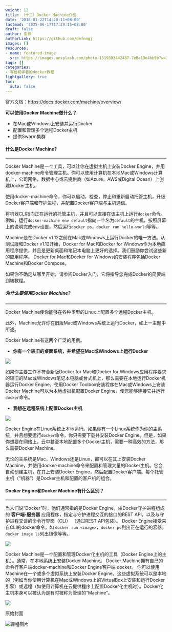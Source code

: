 ```yaml
---
weight: 12
title: （十二）Docker Machine介绍
date: '2018-01-22T14:20:11+08:00'
lastmod: '2025-06-17T17:29:15+08:00'
draft: false
author: 虫师
authorLink: https://github.com/defnngj
images: []
resources:
- name: featured-image
  src: https://images.unsplash.com/photo-1519393442487-7e8a19e4bb9b?w=300
tags: []
categories:
- 写给初学者的docker教程
lightgallery: true
toc:
  auto: false
---
```




官方文档：https://docs.docker.com/machine/overview/


__可以使用Docker Machine做什么？__

* 在Mac或Windows上安装并运行Docker
* 配置和管理多个远程Docker主机
* 提供Swarm集群

#### 什么是Docker Machine?
----
Docker Machine是一个工具，可以让你在虚拟主机上安装Docker Engine，并用docker-machine命令管理主机。你可以使用计算机在本地Mac或Windows计算机上，公司网络，数据中心或云提供商（如Azure，AWS或Digital Ocean）上创建Docker主机。

使用docker-machine命令，你可以启动，检查，停止和重新启动托管主机，升级Docker客户端和守护进程，并配置Docker客户端与主机通信。

将机器CLI指向正在运行的托管主机，并且可以直接在该主机上运行`docker`命令。例如，运行`docker-machine env default`指向一个名为`default`的主机，按照屏幕上的说明完成env设置，然后运行`docker ps`，`docker run hello-world`等等。

Machine是在Docker v1.12之前在Mac或Windows上运行Docker的唯一方法。从测试版和Docker v1.12开始，Docker for Mac和Docker for Windows作为本地应用程序提供，并且是更新桌面和笔记本电脑上更好的选择。我们鼓励你尝试这些新的应用程序。 Docker for Mac和Docker for Windows的安装程序包括Docker Machine和Docker Compose。

如果你不确定从哪里开始，请参阅Docker入门，它将指导您完成Docker的简要端到端教程。

##### 为什么要使用Docker Machine?
----

Docker Machine使你能够在各种类型的Linux上配置多个远程Docker主机。

此外，Machine允许你在旧版Mac或Windows系统上运行Docker，如上一主题中所述。

Docker Machine有这两个广泛的用例。

* __你有一个较旧的桌面系统，并希望在Mac或Windows上运行Docker__

![](http://img.testclass.net/docker_machine-mac-win.png)

如果你主要工作不符合新版Docker for Mac和Docker for Windows应用程序要求的较旧的Mac或Windows笔记本电脑或台式机上，那么需要在本地运行Docker机器运行Docker Engine。使用Docker Toolbox安装程序在Mac或Windows上安装Docker Machine可以为本地虚拟机配置Docker Engine，使您能够连接它并运行`docker`命令。


* __我想在远程系统上配置Docker主机__

![](http://img.testclass.net/docker_provision-use-case.png)

Docker Engine在Linux系统上本地运行。如果你有一个Linux系统作为你的主系统，并且想要运行`docker`命令，你只需要下载并安装Docker Engine。但是，如果你想要在网络上，云中甚至本地配置多个Docker主机，需要一种高效的方法，那么需要Docker Machine。

无论的主系统是Mac，Windows还是Linux，都可以在其上安装Docker Machine，并使用docker-machine命令来配置和管理大量的Docker主机。它会自动创建主机，在其上安装Docker Engine，然后配置Docker客户端。每个托管主机（“机器”）是Docker主机和配置的客户机的组合。

#### Docker Engine和Docker Machine有什么区别？
----
当人们说“Docker”时，他们通常指的是Docker Engine，由Docker守护进程组成的 __客户端-服务器__ 应用程序，指定与守护进程交互的接口的REST API，以及与守护进程交谈的命令行界面（CLI） （通过REST API包装）。 Docker Engine接受来自CLI的docker命令，如 `docker run <image>`，`docker ps`列出正在运行的容器，`docker image ls`列出镜像等等。

![](http://img.testclass.net/docker_engine.png)

Docker Machine是一个配置和管理Docker化主机的工具（Docker Engine上的主机）。通常，在本地系统上安装Docker Machine。 Docker Machine拥有自己的命令行客户端docker-machine和Docker Engine客户端 docker。 你可以使用Machine在一个或多个虚拟系统上安装Docker Engine。这些虚拟系统可以是本地的（例如当你使用计算机在Mac或Windows上的VirtualBox上安装和运行Docker引擎）或远程（如使用计算机在云提供程序上配置Docker化主机时）。Docker化主机本身可以被认为是有时被称为管理的“Machine”。

![](http://img.testclass.net/docker_machine.png)




原始封面

![课程图片](https://images.unsplash.com/photo-1519393442487-7e8a19e4bb9b?w=300)

